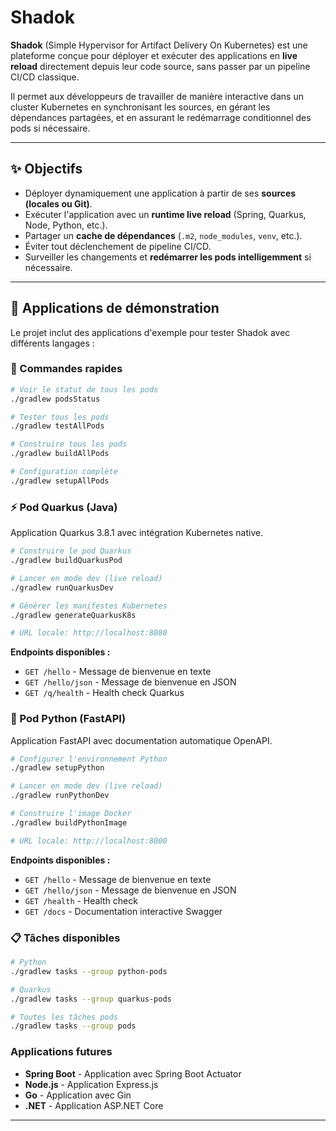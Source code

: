 # Shadok

**Shadok** (Simple Hypervisor for Artifact Delivery On Kubernetes) est une plateforme conçue pour déployer et exécuter des applications en **live reload** directement depuis leur code source, sans passer par un pipeline CI/CD classique.

Il permet aux développeurs de travailler de manière interactive dans un cluster Kubernetes en synchronisant les sources, en gérant les dépendances partagées, et en assurant le redémarrage conditionnel des pods si nécessaire.

---

## ✨ Objectifs

- Déployer dynamiquement une application à partir de ses **sources (locales ou Git)**.
- Exécuter l'application avec un **runtime live reload** (Spring, Quarkus, Node, Python, etc.).
- Partager un **cache de dépendances** (`.m2`, `node_modules`, `venv`, etc.).
- Éviter tout déclenchement de pipeline CI/CD.
- Surveiller les changements et **redémarrer les pods intelligemment** si nécessaire.

---

## 🧪 Applications de démonstration

Le projet inclut des applications d'exemple pour tester Shadok avec différents langages :

### 🎯 Commandes rapides

```bash
# Voir le statut de tous les pods
./gradlew podsStatus

# Tester tous les pods
./gradlew testAllPods

# Construire tous les pods
./gradlew buildAllPods

# Configuration complète
./gradlew setupAllPods
```

### ⚡ Pod Quarkus (Java)

Application Quarkus 3.8.1 avec intégration Kubernetes native.

```bash
# Construire le pod Quarkus
./gradlew buildQuarkusPod

# Lancer en mode dev (live reload)
./gradlew runQuarkusDev

# Générer les manifestes Kubernetes
./gradlew generateQuarkusK8s

# URL locale: http://localhost:8080
```

**Endpoints disponibles :**

- `GET /hello` - Message de bienvenue en texte
- `GET /hello/json` - Message de bienvenue en JSON
- `GET /q/health` - Health check Quarkus

### 🐍 Pod Python (FastAPI)

Application FastAPI avec documentation automatique OpenAPI.

```bash
# Configurer l'environnement Python
./gradlew setupPython

# Lancer en mode dev (live reload)
./gradlew runPythonDev

# Construire l'image Docker
./gradlew buildPythonImage

# URL locale: http://localhost:8000
```

**Endpoints disponibles :**

- `GET /hello` - Message de bienvenue en texte
- `GET /hello/json` - Message de bienvenue en JSON
- `GET /health` - Health check
- `GET /docs` - Documentation interactive Swagger

### 📋 Tâches disponibles

```bash
# Python
./gradlew tasks --group python-pods

# Quarkus  
./gradlew tasks --group quarkus-pods

# Toutes les tâches pods
./gradlew tasks --group pods
```

### Applications futures

- **Spring Boot** - Application avec Spring Boot Actuator
- **Node.js** - Application Express.js
- **Go** - Application avec Gin
- **.NET** - Application ASP.NET Core

---
